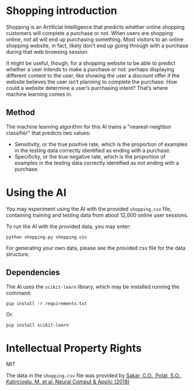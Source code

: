 # Shopping introduction

Shopping is an Artificial Intelligence that predicts whether online shopping customers will complete a purchase or not.
When users are shopping online, not all will end up purchasing something. Most visitors to an online shopping website, in fact, likely don’t end up going through with a purchase during that web browsing session.

It might be useful, though, for a shopping website to be able to predict whether a user intends to make a purchase or not: perhaps displaying different content to the user, like showing the user a discount offer if the website believes the user isn’t planning to complete the purchase. How could a website determine a user’s purchasing intent? That’s where machine learning comes in.

## Method

The machine learning algorithm for this AI trains a "nearest-neighbor classifier" that predicts two values:

- Sensitivity, or the true positive rate, which is the proportion of examples in the testing data correctly identified as ending with a purchase.
- Specificity, or the true negative rate, which is the proportion of examples in the testing data correctly identified as not ending with a purchase.

# Using the AI

You may experiment using the AI with the provided `shopping.csv` file, containing training and testing data from about 12,000 online user sessions.

To run the AI with the provided data, you may enter:

```
python shopping.py shopping.csv
```

For generating your own data, please see the provided csv file for the data structure.

## Dependencies

The AI uses the `scikit-learn` library, which may be installed running the command:

```
pip install -r requirements.txt
```

Or:

```
pip install scikit-learn
```

# Intellectual Property Rights

MIT

The data in the `shopping.csv` file was provided by [Sakar, C.O., Polat, S.O., Katircioglu, M. et al. Neural Comput & Applic (2018)](https://link.springer.com/article/10.1007/s00521-018-3523-0)
